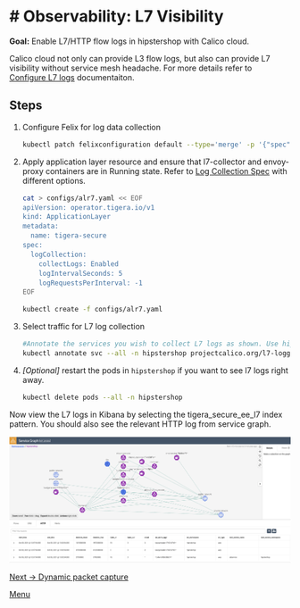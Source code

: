 # # Observability: L7 Visibility 

**Goal:** Enable L7/HTTP flow logs in hipstershop with Calico cloud.

Calico cloud not only can provide L3 flow logs, but also can provide L7 visibility without service mesh headache. 
For more details refer to [Configure L7 logs](https://docs.tigera.io/v3.11/visibility/elastic/l7/configure) documentaiton.

## Steps

1. Configure Felix for log data collection 

    ```bash
    kubectl patch felixconfiguration default --type='merge' -p '{"spec":{"policySyncPathPrefix":"/var/run/nodeagent"}}'
    ```

2. Apply application layer resource and ensure that l7-collector and envoy-proxy containers are in Running state. Refer to [Log Collection Spec](https://docs.tigera.io/v3.11/reference/installation/api#operator.tigera.io/v1.ApplicationLayer) with different options. 

   ```bash
   cat > configs/alr7.yaml << EOF
   apiVersion: operator.tigera.io/v1
   kind: ApplicationLayer
   metadata:
     name: tigera-secure
   spec:
     logCollection:
       collectLogs: Enabled
       logIntervalSeconds: 5
       logRequestsPerInterval: -1
   EOF
   ```

   ```bash
   kubectl create -f configs/alr7.yaml
   ```


6. Select traffic for L7 log collection

   ```bash
   #Annotate the services you wish to collect L7 logs as shown. Use hipstershop as example
   kubectl annotate svc --all -n hipstershop projectcalico.org/l7-logging=true
   ```
   
7. *[Optional]* restart the pods in `hipstershop` if you want to see l7 logs right away.    

    ```bash
    kubectl delete pods --all -n hipstershop
    ``` 

  Now view the L7 logs in Kibana by selecting the tigera_secure_ee_l7 index pattern. You should also see the relevant HTTP log from service graph.    

   ![service graph HTTP log](../img/service-graph-l7.png)
   

[Next -> Dynamic packet capture](../modules/dynamic-packet-capture.md) 

[Menu](../README.md)

